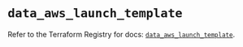 # `data_aws_launch_template`

Refer to the Terraform Registry for docs: [`data_aws_launch_template`](https://registry.terraform.io/providers/hashicorp/aws/6.11.0/docs/data-sources/launch_template).
